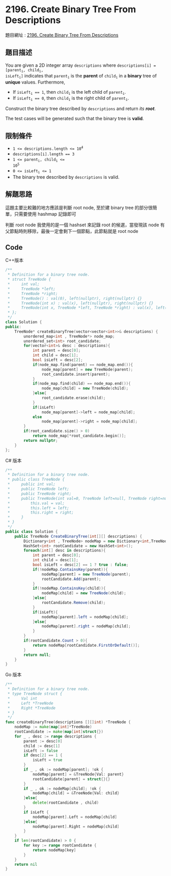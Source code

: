 # 2196. Create Binary Tree From Descriptions

題目網址 : [2196. Create Binary Tree From Descriptions](https://leetcode.com/problems/create-binary-tree-from-descriptions/description)

## 題目描述

You are given a 2D integer array `descriptions` where <code>descriptions[i] = [parent<sub>i</sub>, child<sub>i</sub>, isLeft<sub>i</sub>]</code> indicates that <code>parent<sub>i</sub></code> is the **parent** of <code>child<sub>i</sub></code> in a **binary** tree of **unique** values. Furthermore,

- If <code>isLeft<sub>i</sub> == 1</code>, then <code>child<sub>i</sub></code> is the left child of <code>parent<sub>i</sub></code>.
- If <code>isLeft<sub>i</sub> == 0</code>, then <code>child<sub>i</sub></code> is the right child of <code>parent<sub>i</sub></code>.

Construct the binary tree described by `descriptions` and return _its **root**_.

The test cases will be generated such that the binary tree is **valid**.

## 限制條件

- <code>1 <= descriptions.length <= 10<sup>4</sup></code>
- `descriptions[i].length == 3`
- <code>1 <= parent<sub>i</sub>, child<sub>i</sub> <= 10<sup>5</sup></code>
- <code>0 <= isLeft<sub>i</sub> <= 1</code>
- The binary tree described by `descriptions` is valid.

## 解題思路

這題主要比較難的地方應該是判斷 root node, 至於建 binary tree 的部分很簡單，只需要使用 hashmap 記錄即可

判斷 root node 我使用的是一個 hashset 來記錄 root 的候選，當發現該 node 有父節點時則移除，最後一定會剩下一個節點，此節點就是 root node

## Code

C++版本

```C++
/**
 * Definition for a binary tree node.
 * struct TreeNode {
 *     int val;
 *     TreeNode *left;
 *     TreeNode *right;
 *     TreeNode() : val(0), left(nullptr), right(nullptr) {}
 *     TreeNode(int x) : val(x), left(nullptr), right(nullptr) {}
 *     TreeNode(int x, TreeNode *left, TreeNode *right) : val(x), left(left), right(right) {}
 * };
 */
class Solution {
public:
    TreeNode* createBinaryTree(vector<vector<int>>& descriptions) {
        unordered_map<int , TreeNode*> node_map;
        unordered_set<int> root_candidate;
        for(vector<int>& desc : descriptions){
            int parent = desc[0];
            int child = desc[1];
            bool isLeft = desc[2];
            if(node_map.find(parent) == node_map.end()){
                node_map[parent] = new TreeNode(parent);
                root_candidate.insert(parent);
            }
            if(node_map.find(child) == node_map.end()){
                node_map[child] = new TreeNode(child);
            }else{
                root_candidate.erase(child);
            }
            if(isLeft)
                node_map[parent]->left = node_map[child];
            else
                node_map[parent]->right = node_map[child];
        }
        if(root_candidate.size() > 0)
            return node_map[*root_candidate.begin()];
        return nullptr;
    }
};
```

C# 版本

```C#
/**
 * Definition for a binary tree node.
 * public class TreeNode {
 *     public int val;
 *     public TreeNode left;
 *     public TreeNode right;
 *     public TreeNode(int val=0, TreeNode left=null, TreeNode right=null) {
 *         this.val = val;
 *         this.left = left;
 *         this.right = right;
 *     }
 * }
 */
public class Solution {
    public TreeNode CreateBinaryTree(int[][] descriptions) {
        Dictionary<int , TreeNode> nodeMap = new Dictionary<int,TreeNode>();
        HashSet<int> rootCandidate = new HashSet<int>();
        foreach(int[] desc in descriptions){
            int parent = desc[0];
            int child = desc[1];
            bool isLeft = desc[2] == 1 ? true : false;
            if(!nodeMap.ContainsKey(parent)){
                nodeMap[parent] = new TreeNode(parent);
                rootCandidate.Add(parent);
            }
            if(!nodeMap.ContainsKey(child)){
                nodeMap[child] = new TreeNode(child);
            }else{
                rootCandidate.Remove(child);
            }
            if(isLeft){
                nodeMap[parent].left = nodeMap[child];
            }else{
                nodeMap[parent].right = nodeMap[child];
            }
        }
        if(rootCandidate.Count > 0){
            return nodeMap[rootCandidate.FirstOrDefault()];
        }
        return null;
    }
}
```

Go 版本

```go
/**
 * Definition for a binary tree node.
 * type TreeNode struct {
 *     Val int
 *     Left *TreeNode
 *     Right *TreeNode
 * }
 */
func createBinaryTree(descriptions [][]int) *TreeNode {
    nodeMap := make(map[int]*TreeNode)
    rootCandidate := make(map[int]struct{})
    for _ , desc := range descriptions {
        parent := desc[0]
        child := desc[1]
        isLeft := false
        if desc[2] == 1 {
            isLeft = true
        }
        if _ , ok := nodeMap[parent]; !ok {
            nodeMap[parent] = &TreeNode{Val: parent}
            rootCandidate[parent] = struct{}{}
        }
        if _ , ok := nodeMap[child]; !ok {
            nodeMap[child] = &TreeNode{Val: child}
        }else{
            delete(rootCandidate , child)
        }
        if isLeft {
            nodeMap[parent].Left = nodeMap[child]
        }else{
            nodeMap[parent].Right = nodeMap[child]
        }
    }
    if len(rootCandidate) > 0 {
        for key := range rootCandidate {
            return nodeMap[key]
        }
    }
    return nil
}
```
